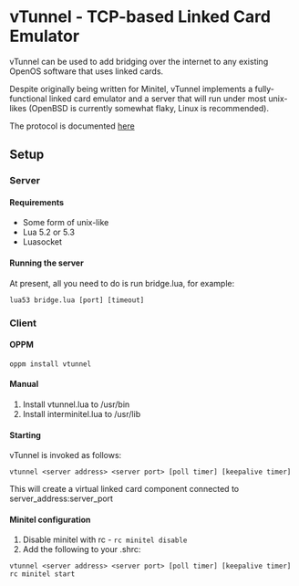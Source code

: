 # vTunnel - TCP-based Linked Card Emulator

vTunnel can be used to add bridging over the internet to any existing OpenOS software that uses linked cards.

Despite originally being written for Minitel, vTunnel implements a fully-functional linked card emulator and a server that will run under most unix-likes (OpenBSD is currently somewhat flaky, Linux is recommended).

The protocol is documented [here](vtunnel-protocol.md)

## Setup

### Server

#### Requirements

- Some form of unix-like
- Lua 5.2 or 5.3
- Luasocket

#### Running the server

At present, all you need to do is run bridge.lua, for example:

```
lua53 bridge.lua [port] [timeout]
```

### Client

#### OPPM

```
oppm install vtunnel
```

#### Manual
1. Install vtunnel.lua to /usr/bin
2. Install interminitel.lua to /usr/lib

#### Starting

vTunnel is invoked as follows:

```
vtunnel <server address> <server port> [poll timer] [keepalive timer]
```

This will create a virtual linked card component connected to server\_address:server\_port

#### Minitel configuration

1. Disable minitel with rc - `rc minitel disable`
2. Add the following to your .shrc:

```
vtunnel <server address> <server port> [poll timer] [keepalive timer]
rc minitel start
```

